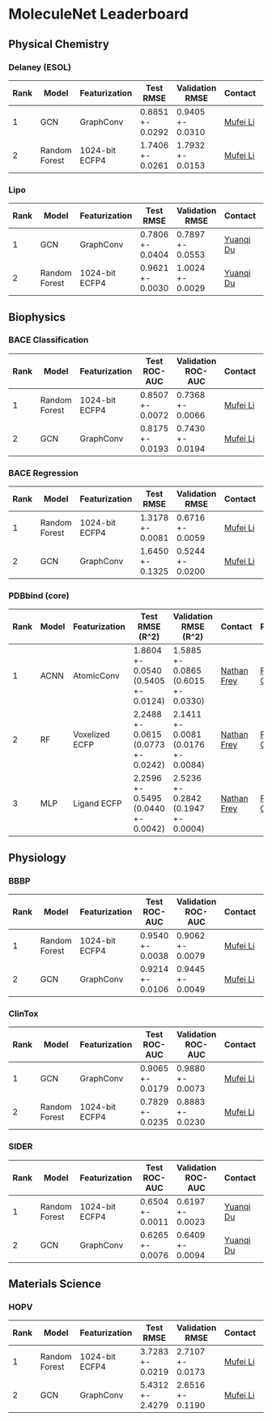# MoleculeNet Leaderboard

## Physical Chemistry

### Delaney (ESOL)

| Rank | Model         | Featurization  | Test RMSE        | Validation RMSE  | Contact                           | References	                                                                             | Date           |
| ---- | ------------- | -------------- | ---------------- | ---------------- | --------------------------------- | ---------------------------------------------------------------------------------------- | -------------- |
| 1    | GCN           | GraphConv      | 0.8851 +- 0.0292 | 0.9405 +- 0.0310 | [Mufei Li](mufeili1996@gmail.com) | [Paper](https://arxiv.org/abs/1609.02907), [Code](./examples)                            | Jan 28th, 2020 |
| 2    | Random Forest | 1024-bit ECFP4 | 1.7406 +- 0.0261 | 1.7932 +- 0.0153 | [Mufei Li](mufeili1996@gmail.com) | [Paper](https://www.stat.berkeley.edu/~breiman/randomforest2001.pdf), [Code](./examples) | Jan 28th, 2020 |

### Lipo

| Rank | Model         | Featurization  | Test RMSE        | Validation RMSE  | Contact                           | References	                                                                             | Date           |
| ---- | ------------- | -------------- | ---------------- | ---------------- | --------------------------------- | ---------------------------------------------------------------------------------------- | -------------- |
| 1    | GCN           | GraphConv      | 0.7806 +- 0.0404 | 0.7897 +- 0.0553   | [Yuanqi Du](ydu6@gmu.edu) | [Paper](https://arxiv.org/abs/1609.02907), [Code](./examples)                            | Feb 13th, 2021 |
| 2    | Random Forest | 1024-bit ECFP4 | 0.9621 +- 0.0030 | 1.0024 +- 0.0029   | [Yuanqi Du](ydu6@gmu.edu) | [Paper](https://www.stat.berkeley.edu/~breiman/randomforest2001.pdf), [Code](./examples) | Feb 13th, 2021 |

## Biophysics

### BACE Classification

| Rank | Model         | Featurization  | Test ROC-AUC     | Validation ROC-AUC | Contact                           | References	                                                                           | Date           |
| ---- | ------------- | -------------- | ---------------- | ------------------ | --------------------------------- | ---------------------------------------------------------------------------------------- | -------------- |
| 1    | Random Forest | 1024-bit ECFP4 | 0.8507 +- 0.0072 | 0.7368 +- 0.0066   | [Mufei Li](mufeili1996@gmail.com) | [Paper](https://www.stat.berkeley.edu/~breiman/randomforest2001.pdf), [Code](./examples) | Dec 2nd, 2020  |
| 2    | GCN           | GraphConv      | 0.8175 +- 0.0193 | 0.7430 +- 0.0194   | [Mufei Li](mufeili1996@gmail.com) | [Paper](https://arxiv.org/abs/1609.02907), [Code](./examples)                            | Dec 20th, 2020 |

### BACE Regression

| Rank | Model         | Featurization  | Test RMSE        | Validation RMSE  | Contact                           | References	                                                                             | Date           |
| ---- | ------------- | -------------- | ---------------- | ---------------- | --------------------------------- | ---------------------------------------------------------------------------------------- | -------------- |
| 1    | Random Forest | 1024-bit ECFP4 | 1.3178 +- 0.0081 | 0.6716 +- 0.0059 | [Mufei Li](mufeili1996@gmail.com) | [Paper](https://www.stat.berkeley.edu/~breiman/randomforest2001.pdf), [Code](./examples) | Dec 26th, 2020 |
| 2    | GCN           | GraphConv      | 1.6450 +- 0.1325 | 0.5244 +- 0.0200 | [Mufei Li](mufeili1996@gmail.com) | [Paper](https://arxiv.org/abs/1609.02907), [Code](./examples)                            | Dec 26th, 2020 |

### PDBbind (core)

| Rank | Model         | Featurization  | Test RMSE (R^2)     | Validation RMSE (R^2) | Contact                           | References                                                                               | Date           |
| ---- | ------------- | -------------- | ---------------- | ------------------ | --------------------------------- | ---------------------------------------------------------------------------------------- | -------------- |
| 1    | ACNN | AtomicConv | 1.8604 +- 0.0540 (0.5405 +- 0.0124) | 1.5885 +- 0.0865 (0.6015 +- 0.0330)   | [Nathan Frey](n.frey@seas.upenn.edu) | [Paper](https://arxiv.org/pdf/1703.10603.pdf), [Code](./examples) | March 24, 2021  |
| 2    | RF | Voxelized ECFP | 2.2488 +- 0.0615 (0.0773 +- 0.0242) | 2.1411 +- 0.0081 (0.0176 +- 0.0084)   | [Nathan Frey](n.frey@seas.upenn.edu) | [Paper](https://pubs.acs.org/doi/pdf/10.1021/ci100050t), [Code](./examples) | March 31, 2021  |
| 3    | MLP | Ligand ECFP | 2.2596 +- 0.5495 (0.0440 +- 0.0042) | 2.5236 +- 0.2842 (0.1947 +- 0.0004)   | [Nathan Frey](n.frey@seas.upenn.edu) | [Paper](https://pubs.acs.org/doi/pdf/10.1021/ci100050t), [Code](./examples) | March 31, 2021  |

## Physiology

### BBBP

| Rank | Model         | Featurization  | Test ROC-AUC     | Validation ROC-AUC | Contact                           | References	                                                                           | Date           |
| ---- | ------------- | -------------- | ---------------- | ------------------ | --------------------------------- | ---------------------------------------------------------------------------------------- | -------------- |
| 1    | Random Forest | 1024-bit ECFP4 | 0.9540 +- 0.0038 | 0.9062 +- 0.0079   | [Mufei Li](mufeili1996@gmail.com) | [Paper](https://www.stat.berkeley.edu/~breiman/randomforest2001.pdf), [Code](./examples) | Dec 30th, 2020 |
| 2    | GCN           | GraphConv      | 0.9214 +- 0.0106 | 0.9445 +- 0.0049   | [Mufei Li](mufeili1996@gmail.com) | [Paper](https://arxiv.org/abs/1609.02907), [Code](./examples)                            | Dec 30th, 2020 |

### ClinTox

| Rank | Model         | Featurization  | Test ROC-AUC     | Validation ROC-AUC | Contact                           | References	                                                                           | Date           |
| ---- | ------------- | -------------- | ---------------- | ------------------ | --------------------------------- | ---------------------------------------------------------------------------------------- | -------------- |
| 1    | GCN           | GraphConv      | 0.9065 +- 0.0179 | 0.9880 +- 0.0073   | [Mufei Li](mufeili1996@gmail.com) | [Paper](https://arxiv.org/abs/1609.02907), [Code](./examples)                            | Jan 22nd, 2021 |
| 2    | Random Forest | 1024-bit ECFP4 | 0.7829 +- 0.0235 | 0.8883 +- 0.0230   | [Mufei Li](mufeili1996@gmail.com) | [Paper](https://www.stat.berkeley.edu/~breiman/randomforest2001.pdf), [Code](./examples) | Jan 22nd, 2021 |

### SIDER

| Rank | Model         | Featurization  | Test ROC-AUC     | Validation ROC-AUC | Contact                           | References	                                                                           | Date           |
| ---- | ------------- | -------------- | ---------------- | ------------------ | --------------------------------- | ---------------------------------------------------------------------------------------- | -------------- |
| 1    | Random Forest | 1024-bit ECFP4 | 0.6504 +- 0.0011 | 0.6197 +- 0.0023   | [Yuanqi Du](ydu6@gmu.edu) | [Paper](https://www.stat.berkeley.edu/~breiman/randomforest2001.pdf), [Code](./examples) | Feb 10th, 2021 |
| 2    | GCN           | GraphConv      | 0.6265 +- 0.0076 | 0.6409 +- 0.0094   | [Yuanqi Du](ydu6@gmu.edu) | [Paper](https://arxiv.org/abs/1609.02907), [Code](./examples)                            | Feb 10th, 2021 |

## Materials Science

### HOPV

| Rank | Model         | Featurization  | Test RMSE        | Validation RMSE  | Contact                           | References	                                                                             | Date           |
| ---- | ------------- | -------------- | ---------------- | ---------------- | --------------------------------- | ---------------------------------------------------------------------------------------- | -------------- |
| 1    | Random Forest | 1024-bit ECFP4 | 3.7283 +- 0.0219 | 2.7107 +- 0.0173 | [Mufei Li](mufeili1996@gmail.com) | [Paper](https://www.stat.berkeley.edu/~breiman/randomforest2001.pdf), [Code](./examples) | Feb 4th, 2021  | 
| 2    | GCN           | GraphConv      | 5.4312 +- 2.4279 | 2.6516 +- 0.1190 | [Mufei Li](mufeili1996@gmail.com) | [Paper](https://arxiv.org/abs/1609.02907), [Code](./examples)                            | Feb 4th, 2021  |

